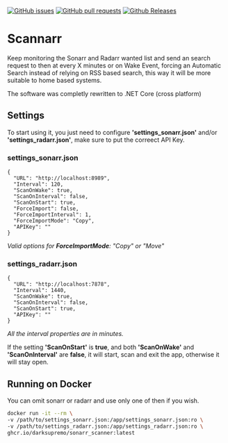 [![GitHub issues](https://img.shields.io/github/issues/DarkSupremo/Sonarr-Scanner.svg?maxAge=60&style=flat-square)](https://github.com/DarkSupremo/Sonarr-Scanner/issues)
[![GitHub pull requests](https://img.shields.io/github/issues-pr/DarkSupremo/Sonarr-Scanner.svg?maxAge=60&style=flat-square)](https://github.com/DarkSupremo/Sonarr-Scanner/pulls)
[![Github Releases](https://img.shields.io/github/downloads/DarkSupremo/Sonarr-Scanner/total.svg?maxAge=60&style=flat-square)](https://github.com/DarkSupremo/Sonarr-Scanner/releases/latest)

# Scannarr
Keep monitoring the Sonarr and Radarr wanted list and send an search request to then at every X minutes or on Wake Event, forcing an Automatic Search instead of relying on RSS based search, this way it will be more suitable to home based systems.

The software was completly rewritten to .NET Core (cross platform)

## Settings 

To start using it, you just need to configure **'settings_sonarr.json'** and/or **'settings_radarr.json'**, make sure to put the correect API Key.  

### settings_sonarr.json
```
{
  "URL": "http://localhost:8989",
  "Interval": 120,
  "ScanOnWake": true,
  "ScanOnInterval": false,
  "ScanOnStart": true,  
  "ForceImport": false,
  "ForceImportInterval": 1,
  "ForceImportMode": "Copy",
  "APIKey": ""
}
```
_Valid options for **ForceImportMode**: "Copy" or "Move"_

### settings_radarr.json
```
{
  "URL": "http://localhost:7878",
  "Interval": 1440,
  "ScanOnWake": true,
  "ScanOnInterval": false,
  "ScanOnStart": true,
  "APIKey": ""
}
```
_All the interval properties are in minutes._

If the setting **'ScanOnStart'** is **true**, and both **'ScanOnWake'** and **'ScanOnInterval'** are **false**, it will start, scan and exit the app, otherwise it will stay open.

## Running on Docker
You can omit sonarr or radarr and use only one of then if you wish.
```sh
docker run -it --rm \
-v /path/to/settings_sonarr.json:/app/settings_sonarr.json:ro \
-v /path/to/settings_radarr.json:/app/settings_radarr.json:ro \
ghcr.io/darksupremo/sonarr_scanner:latest
```
